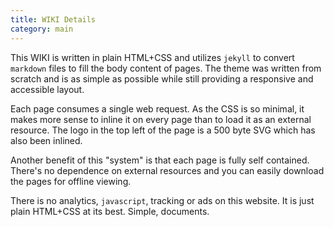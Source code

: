 ```yaml
---
title: WIKI Details
category: main
---
```


This WIKI is written in plain HTML+CSS and utilizes `jekyll` to convert `markdown` files to fill the body content of pages. The theme was written from scratch and is as simple as possible while still providing a responsive and accessible layout.

Each page consumes a single web request. As the CSS is so minimal, it makes more sense to inline it on every page than to load it as an external resource. The logo in the top left of the page is a 500 byte SVG which has also been inlined.

Another benefit of this "system" is that each page is fully self contained. There's no dependence on external resources and you can easily download the pages for offline viewing.

There is no analytics, `javascript`, tracking or ads on this website. It is just plain HTML+CSS at its best. Simple, documents.
